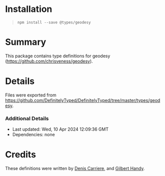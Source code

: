 # Installation
> `npm install --save @types/geodesy`

# Summary
This package contains type definitions for geodesy (https://github.com/chrisveness/geodesy).

# Details
Files were exported from https://github.com/DefinitelyTyped/DefinitelyTyped/tree/master/types/geodesy.

### Additional Details
 * Last updated: Wed, 10 Apr 2024 12:09:36 GMT
 * Dependencies: none

# Credits
These definitions were written by [ Denis Carriere](https://github.com/DenisCarriere), and [Gilbert Handy](https://github.com/HandyG52).
